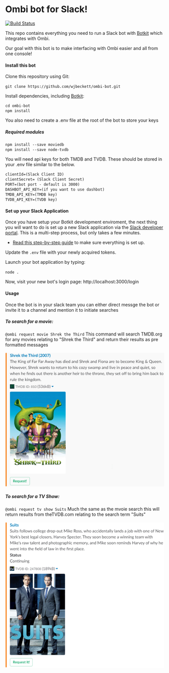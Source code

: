 # Ombi bot for Slack!

[![Build Status](https://travis-ci.org/wjbeckett/Ombi-bot.svg?branch=master)](https://travis-ci.org/wjbeckett/Ombi-bot)


This repo contains everything you need to run a Slack bot with [Botkit](https://botkit.ai) which integrates with Ombi.

Our goal with this bot is to make interfacing with Ombi easier and all from one console!

#### Install this bot

Clone this repository using Git:

`git clone https://github.com/wjbeckett/ombi-bot.git`

Install dependencies, including [Botkit](https://github.com/howdyai/botkit):

```
cd ombi-bot
npm install
```
You also need to create a .env file at the root of the bot to store your keys

##### Required modules
```
npm install --save moviedb
npm install --save node-tvdb
```
You will need api keys for both TMDB and TVDB. These should be stored in your .env file similar to the below.

```
clientId=(Slack Client ID)
clientSecret= (Slack Client Secret)
PORT=(bot port - default is 3000)
DASHBOT_API_KEY=(if you want to use dashbot)
TMDB_API_KEY=(TMDB key)
TVDB_API_KEY=(TVDB key)
```

#### Set up your Slack Application
Once you have setup your Botkit development enviroment, the next thing you will want to do is set up a new Slack application via the [Slack developer portal](https://api.slack.com/). This is a multi-step process, but only takes a few minutes.

* [Read this step-by-step guide](https://github.com/howdyai/botkit/blob/master/docs/slack-events-api.md) to make sure everything is set up.

Update the `.env` file with your newly acquired tokens.

Launch your bot application by typing:

`node .`

Now, visit your new bot's login page: http://localhost:3000/login

#### Usage
Once the bot is in your slack team you can either direct messge the bot or invite it to a channel and mention it to initiate searches

##### To search for a movie:
`@ombi request movie Shrek the Third`
This command will search TMDB.org for any movies relating to "Shrek the Third" and return their results as pre formatted messages
<br />
<br />
![Movie Search](https://raw.githubusercontent.com/wjbeckett/Ombi-bot/master/github_img/movie_search.png)

##### To search for a TV Show:
`@ombi request tv show Suits`
Much the same as the mvoie search this will return results from theTVDB.com relating to the search term "Suits"
<br />
<br />
![TV Search](https://raw.githubusercontent.com/wjbeckett/Ombi-bot/master/github_img/tv_search.png)
